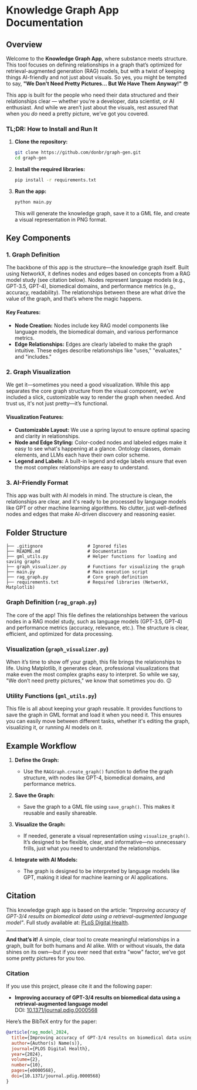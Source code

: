 # Knowledge Graph App Documentation

## Overview

Welcome to the **Knowledge Graph App**, where substance meets structure. This tool focuses on defining relationships in a graph that’s optimized for retrieval-augmented generation (RAG) models, but with a twist of keeping things AI-friendly and not just about visuals. So yes, you might be tempted to say, **"We Don't Need Pretty Pictures... But We Have Them Anyway!"** 😎

This app is built for the people who need their data structured and their relationships clear — whether you're a developer, data scientist, or AI enthusiast. And while we aren’t just about the visuals, rest assured that when you *do* need a pretty picture, we’ve got you covered.

### TL;DR: How to Install and Run It

1. **Clone the repository:**

   ```bash
   git clone https://github.com/donbr/graph-gen.git
   cd graph-gen
   ```

2. **Install the required libraries:**

   ```bash
   pip install -r requirements.txt
   ```

3. **Run the app:**

   ```bash
   python main.py
   ```

   This will generate the knowledge graph, save it to a GML file, and create a visual representation in PNG format.

## Key Components

### 1. **Graph Definition**
The backbone of this app is the structure—the knowledge graph itself. Built using NetworkX, it defines nodes and edges based on concepts from a RAG model study (see citation below). Nodes represent language models (e.g., GPT-3.5, GPT-4), biomedical domains, and performance metrics (e.g., accuracy, readability). The relationships between these are what drive the value of the graph, and that’s where the magic happens.

#### Key Features:
- **Node Creation:** Nodes include key RAG model components like language models, the biomedical domain, and various performance metrics.
- **Edge Relationships:** Edges are clearly labeled to make the graph intuitive. These edges describe relationships like "uses," "evaluates," and "includes."

### 2. **Graph Visualization**
We get it—sometimes you need a good visualization. While this app separates the core graph structure from the visual component, we’ve included a slick, customizable way to render the graph when needed. And trust us, it's not just pretty—it’s functional.

#### Visualization Features:
- **Customizable Layout:** We use a spring layout to ensure optimal spacing and clarity in relationships.
- **Node and Edge Styling:** Color-coded nodes and labeled edges make it easy to see what's happening at a glance. Ontology classes, domain elements, and LLMs each have their own color scheme.
- **Legend and Labels:** A built-in legend and edge labels ensure that even the most complex relationships are easy to understand.

### 3. **AI-Friendly Format**
This app was built with AI models in mind. The structure is clean, the relationships are clear, and it's ready to be processed by language models like GPT or other machine learning algorithms. No clutter, just well-defined nodes and edges that make AI-driven discovery and reasoning easier.

## Folder Structure

```
├── .gitignore                 # Ignored files
├── README.md                  # Documentation
├── gml_utils.py               # Helper functions for loading and saving graphs
├── graph_visualizer.py        # Functions for visualizing the graph
├── main.py                    # Main execution script
├── rag_graph.py               # Core graph definition
├── requirements.txt           # Required libraries (NetworkX, Matplotlib)
```

### Graph Definition (`rag_graph.py`)
The core of the app! This file defines the relationships between the various nodes in a RAG model study, such as language models (GPT-3.5, GPT-4) and performance metrics (accuracy, relevance, etc.). The structure is clear, efficient, and optimized for data processing.

### Visualization (`graph_visualizer.py`)
When it’s time to show off your graph, this file brings the relationships to life. Using Matplotlib, it generates clean, professional visualizations that make even the most complex graphs easy to interpret. So while we say, "We don’t need pretty pictures," we know that sometimes you do. 😉

### Utility Functions (`gml_utils.py`)
This file is all about keeping your graph reusable. It provides functions to save the graph in GML format and load it when you need it. This ensures you can easily move between different tasks, whether it's editing the graph, visualizing it, or running AI models on it.

## Example Workflow

1. **Define the Graph:**
   - Use the `RAGGraph.create_graph()` function to define the graph structure, with nodes like GPT-4, biomedical domains, and performance metrics.
   
2. **Save the Graph:**
   - Save the graph to a GML file using `save_graph()`. This makes it reusable and easily shareable.

3. **Visualize the Graph:**
   - If needed, generate a visual representation using `visualize_graph()`. It’s designed to be flexible, clear, and informative—no unnecessary frills, just what you need to understand the relationships.

4. **Integrate with AI Models:**
   - The graph is designed to be interpreted by language models like GPT, making it ideal for machine learning or AI applications.

## Citation

This knowledge graph app is based on the article: *"Improving accuracy of GPT-3/4 results on biomedical data using a retrieval-augmented language model"*. Full study available at: [PLoS Digital Health](https://journals.plos.org/digitalhealth/article?id=10.1371/journal.pdig.0000568).

---

**And that’s it!** A simple, clear tool to create meaningful relationships in a graph, built for both humans and AI alike. With or without visuals, the data shines on its own—but if you ever need that extra "wow" factor, we’ve got some pretty pictures for you too.


### Citation

If you use this project, please cite it and the following paper:

- **Improving accuracy of GPT-3/4 results on biomedical data using a retrieval-augmented language model**  
  DOI: [10.1371/journal.pdig.0000568](https://journals.plos.org/digitalhealth/article?id=10.1371/journal.pdig.0000568)

Here’s the BibTeX entry for the paper:

```bibtex
@article{rag_model_2024,
  title={Improving accuracy of GPT-3/4 results on biomedical data using a retrieval-augmented language model},
  author={Author(s) Name(s)},
  journal={PLOS Digital Health},
  year={2024},
  volume={2},
  number={10},
  pages={e0000568},
  doi={10.1371/journal.pdig.0000568}
}

